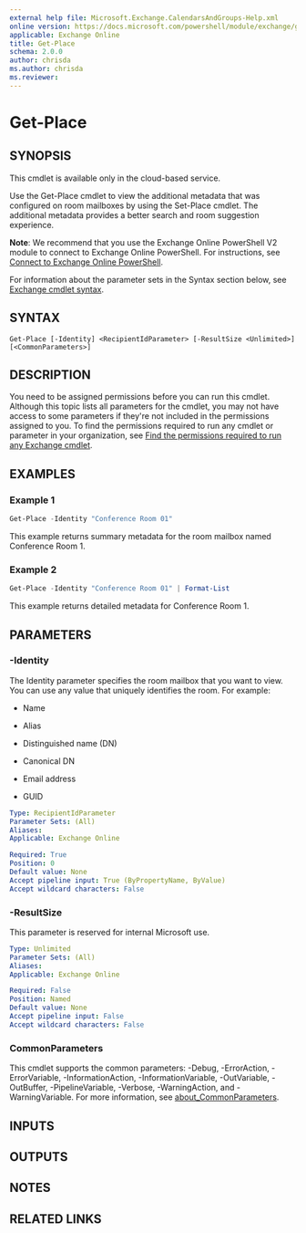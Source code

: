```yaml
---
external help file: Microsoft.Exchange.CalendarsAndGroups-Help.xml
online version: https://docs.microsoft.com/powershell/module/exchange/get-place
applicable: Exchange Online
title: Get-Place
schema: 2.0.0
author: chrisda
ms.author: chrisda
ms.reviewer:
---
```


# Get-Place

## SYNOPSIS
This cmdlet is available only in the cloud-based service.

Use the Get-Place cmdlet to view the additional metadata that was configured on room mailboxes by using the Set-Place cmdlet. The additional metadata provides a better search and room suggestion experience.

**Note**: We recommend that you use the Exchange Online PowerShell V2 module to connect to Exchange Online PowerShell. For instructions, see [Connect to Exchange Online PowerShell](https://docs.microsoft.com/powershell/exchange/connect-to-exchange-online-powershell).

For information about the parameter sets in the Syntax section below, see [Exchange cmdlet syntax](https://docs.microsoft.com/powershell/exchange/exchange-cmdlet-syntax).

## SYNTAX

```
Get-Place [-Identity] <RecipientIdParameter> [-ResultSize <Unlimited>] [<CommonParameters>]
```

## DESCRIPTION
You need to be assigned permissions before you can run this cmdlet. Although this topic lists all parameters for the cmdlet, you may not have access to some parameters if they're not included in the permissions assigned to you. To find the permissions required to run any cmdlet or parameter in your organization, see [Find the permissions required to run any Exchange cmdlet](https://docs.microsoft.com/powershell/exchange/find-exchange-cmdlet-permissions).

## EXAMPLES

### Example 1
```powershell
Get-Place -Identity "Conference Room 01"
```

This example returns summary metadata for the room mailbox named Conference Room 1.

### Example 2
```powershell
Get-Place -Identity "Conference Room 01" | Format-List
```

This example returns detailed metadata for Conference Room 1.

## PARAMETERS

### -Identity
The Identity parameter specifies the room mailbox that you want to view. You can use any value that uniquely identifies the room. For example:

- Name

- Alias

- Distinguished name (DN)

- Canonical DN

- Email address

- GUID

```yaml
Type: RecipientIdParameter
Parameter Sets: (All)
Aliases:
Applicable: Exchange Online

Required: True
Position: 0
Default value: None
Accept pipeline input: True (ByPropertyName, ByValue)
Accept wildcard characters: False
```

### -ResultSize
This parameter is reserved for internal Microsoft use.

```yaml
Type: Unlimited
Parameter Sets: (All)
Aliases:
Applicable: Exchange Online

Required: False
Position: Named
Default value: None
Accept pipeline input: False
Accept wildcard characters: False
```

### CommonParameters
This cmdlet supports the common parameters: -Debug, -ErrorAction, -ErrorVariable, -InformationAction, -InformationVariable, -OutVariable, -OutBuffer, -PipelineVariable, -Verbose, -WarningAction, and -WarningVariable. For more information, see [about_CommonParameters](https://go.microsoft.com/fwlink/p/?LinkID=113216).

## INPUTS

###  

## OUTPUTS

###  

## NOTES

## RELATED LINKS
